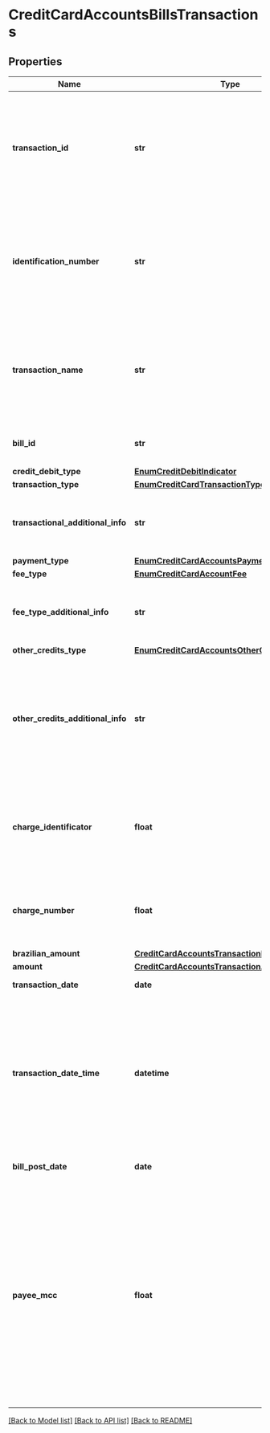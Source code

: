 # CreditCardAccountsBillsTransactions

## Properties
Name | Type | Description | Notes
------------ | ------------- | ------------- | -------------
**transaction_id** | **str** | Código ou identificador único prestado pela instituição que mantém a conta para representar a transação individual.  É esperado que o &#x60;transactionId&#x60; seja único, imutável e estável.  | 
**identification_number** | **str** | Número de identificação do cartão: corresponde aos 4 últimos dígitos do cartão para PF, ou então, preencher com um identificador para PJ, com as caracteristicas definidas para os IDs no Open Finance.  | 
**transaction_name** | **str** | Literal usada na instituição financeira para identificar a transação. A informação apresentada precisa ser a mesma utilizada nos canais eletrônicos da instituição (extrato e fatura). | 
**bill_id** | **str** | Informação que identifica a fatura onde consta a transação informada. | [optional] 
**credit_debit_type** | [**EnumCreditDebitIndicator**](EnumCreditDebitIndicator.md) |  | 
**transaction_type** | [**EnumCreditCardTransactionType**](EnumCreditCardTransactionType.md) |  | 
**transactional_additional_info** | **str** | Campo livre, de preenchimento obrigatório quando selecionado tipo de transação \&quot;OUTROS\&quot; | [optional] 
**payment_type** | [**EnumCreditCardAccountsPaymentType**](EnumCreditCardAccountsPaymentType.md) |  | [optional] 
**fee_type** | [**EnumCreditCardAccountFee**](EnumCreditCardAccountFee.md) |  | [optional] 
**fee_type_additional_info** | **str** | Campo livre, de preenchimento obrigatório quando selecionada tipo de tarifa \&quot;OUTRA\&quot; | [optional] 
**other_credits_type** | [**EnumCreditCardAccountsOtherCreditType**](EnumCreditCardAccountsOtherCreditType.md) |  | [optional] 
**other_credits_additional_info** | **str** | Campo livre para preenchimento de dados adicionais de outros tipos de crédito contratados no cartão.  [Restrição] Preenchimento obrigatório quando selecionado no campo outros tipos de crédito \&quot;OUTROS\&quot;.  | [optional] 
**charge_identificator** | **float** | Número da parcela que está sendo informada.  [Restrição] Preenchimento obrigatório se Tipo de Pagamento (paymentType) selecionada for &#x27;A_PRAZO&#x27;.  | [optional] 
**charge_number** | **float** | Quantidade de parcelas.    [Restrição] O campo deve ser preenchido quando houverem parcelas relacionadas a transação.  | [optional] 
**brazilian_amount** | [**CreditCardAccountsTransactionBrazilianAmount**](CreditCardAccountsTransactionBrazilianAmount.md) |  | 
**amount** | [**CreditCardAccountsTransactionAmount**](CreditCardAccountsTransactionAmount.md) |  | 
**transaction_date** | **date** | Data original da transação | 
**transaction_date_time** | **datetime** | Data e hora original da transação.  No primeiro momento, as instituições poderão complementar informações faltantes com 0 (Por exemplo: 2016-01-29T00:00:00.000Z)  A partir de 31/01/2024 é esperado que o campo seja preenchido com informações reais.  | 
**bill_post_date** | **date** | Data em que a transação foi inserida na fatura | 
**payee_mcc** | **float** | O MCC ou o código da categoria do estabelecimento comercial. Os MCCs são agrupados segundo suas similaridades. O MCC é usado para classificar o negócio pelo tipo fornecido de bens ou serviços. Os MCCs são atribuídos por tipo de comerciante (por exemplo, um para hotéis, um para lojas de materiais de escritório, etc.) ou por nome de comerciante (por exemplo, 3000 para a United Airlines).  | [optional] 

[[Back to Model list]](../README.md#documentation-for-models) [[Back to API list]](../README.md#documentation-for-api-endpoints) [[Back to README]](../README.md)

